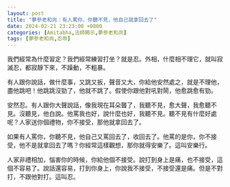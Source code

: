 ```yaml
---
layout: post
title: "夢參老和尚：有人罵你，你聽不見，他自己就拿回去了"
date: 2024-02-21 23:23:00 +0800
categories: [Amitabha,法師開示,夢參老和尚]
tags: [夢參老和尚,忍辱]
---
```


我們經常為什麼習定？我們經常練習打坐？就是忍。外相，什麼相不理它，就叫寂滅忍，都寂靜下來，不躁動，不粗暴。      

有人跟你說話，做什麼事，又跳又扳，聲音又大，你給他安然處之，就是不理他，盡他跳吧！他跳跳沒勁了，他就不跳了。假使你跟他對吼對鬧，他愈跳愈有勁。      

安然忍。有人跟你大聲說話，像我現在耳朵聾了，我聽不見，愈大聲，我愈聽不見。沒聽見，他白說。他罵我也好，說什麼也好，我聽不見。聽不見有什麼好處呢？人家送你個禮物，你不接受，那他就拿回去了。      

如果有人罵你，你聽不見，他自己又罵回去了，收回去了。他罵的是你，你不接受，他不是就拿回去了嗎？你經常這樣觀想，那你就得安樂了。這叫安樂行。      

人家非禮相加，惱害你的時候，你給他個不接受。說打到身上是痛，也不接受，這個不容易了。說話還容易，打到你身上，你說我不接受，不接受還是痛。但是不對打，不跟他對打。這叫忍。        